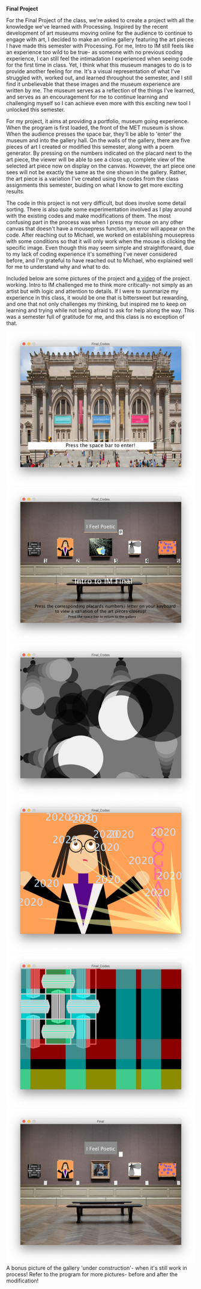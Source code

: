 **Final Project**

For the Final Project of the class, we're asked to create a project with all the knowledge we've learned with Processing. Inspired by the recent development of art museums moving online for the audience to continue to engage with art, I decided to make an online gallery featuring the art pieces I have made this semester with Processing. For me, Intro to IM still feels like an experience too wild to be true- as someone with no previous coding experience, I can still feel the intimadation I  experienced when seeing code for the first time in class. Yet, I think what this museum manages to do is to provide another feeling for me. It's a visual representation of what I've struggled with, worked out, and learned throughout the semester, and I still find it unbelievable that these images and the museum experience are written by me. The museum serves as a reflection of the things I've learned, and serves as an encouragement for me to continue learning and challenging myself so I can achieve even more with this exciting new tool I unlocked this semester. 

For my project, it aims at providing a portfolio, museum going experience. When the program is first loaded, the front of the MET museum is show. When the audience presses the space bar, they'll be able to 'enter' the museum and into the gallery hall. On the walls of the gallery, there are five pieces of art I created or modified this semester, along with a poem generator. By pressing on the numbers indicated on the placard next to the art piece, the viewer will be able to see a close up, complete view of the selected art piece now on display on the canvas. However, the art piece one sees will not be exactly the same as the one shown in the gallery. Rather, the art piece is a variation I've created using the codes from the class assignments this semester, buiding on what I know to get more exciting results.

The code in this project is not very difficult, but does involve some detail sorting. There is also quite some experimentation involved as I play around with the existing codes and make modifications of them. The most confusing part in the process was when I press my mouse on any other canvas that doesn't have a mousepress function, an error will appear on the code. After reaching out to Michael, we worked on establishing mousepress with some conditions so that it will only work when the mouse is clicking the specific image. Even though this may seem simple and straightforward, due to my lack of coding experience it's something I've never considered before, and I'm grateful to have reached out to Michael, who explained well for me to understand why and what to do. 

Included below are some pictures of the project and [a video](https://youtu.be/iGKFMwfQLCk) of the project working. Intro to IM challenged me to think more critically- not simply as an artist but with logic and attention to details. If I were to summarize my experience in this class, it would be one that is bittersweet but rewarding, and one that not only challenges my thinking, but inspired me to keep on learning and trying while not being afraid to ask for help along the way. This was a semester full of gratitude for me, and this class is no exception of that. 

![](11.png)
![](22.png)
![](66.png)
![](55.png)
![](44.png)
![](33.png)
A bonus picture of the gallery 'under construction'- when it's still work in process! Refer to the program for more pictures- before and after the modification!

